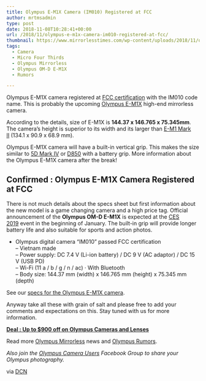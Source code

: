 ```yaml
---
title: Olympus E-M1X Camera (IM010) Registered at FCC
author: mrtmsadmin
type: post
date: 2018-11-08T10:28:41+00:00
url: /2018/11/olympus-e-m1x-camera-im010-registered-at-fcc/
thumbnail: https://www.mirrorlesstimes.com/wp-content/uploads/2018/11/olympus-e-m1x-registered-size.jpg
tags:
  - Camera
  - Micro Four Thirds
  - Olympus Mirrorless
  - Olympus OM-D E-M1X
  - Rumors

---
```

Olympus E-M1X camera registered at <a href="https://fccid.io/YSKW80/RF-Exposure-Info/03-FCC-SAR-Report-1-4059595" target="_blank" rel="nofollow external noopener noreferrer" data-wpel-link="external">FCC certification</a> with the IM010 code name. This is probably the upcoming <a href="https://www.mirrorlesstimes.com/tag/olympus-om-d-e-m1x/" data-wpel-link="internal">Olympus E-M1X</a> high-end mirrorless camera.

According to the details, size of E-M1X is **144.37 x 146.765 x 75.345mm**. The camera’s height is superior to its width and its larger than <a href="https://www.amazon.com/Olympus-Mirrorless-Camera-Megapixels-5-Axis/dp/B01M4MB3DK/?tag=daicamnew-20" data-wpel-link="internal" data-amzn-asin="B01M4MB3DK">E-M1 Mark II</a> (134.1 x 90.9 x 68.9 mm).

Olympus E-M1X camera will have a built-in vertical grip. This makes the size similar to <a href="https://www.amazon.com/Canon-Mark-Frame-Digital-Camera/dp/B01KURGS9E/?tag=daicamnew-20" data-wpel-link="exclude" data-amzn-asin="B01KURGS9E">5D Mark IV</a> or <a href="https://www.amazon.com/Nikon-D850-FX-Format-Digital-Camera/dp/B07524LHMT/?tag=daicamnew-20" data-wpel-link="exclude" data-amzn-asin="B07524LHMT">D850</a> with a battery grip. More information about the Olympus E-M1X camera after the break!<!--more-->

## Confirmed : Olympus E-M1X Camera Registered at FCC

There is not much details about the specs sheet but first information about the new model is a game changing camera and a high price tag. Official announcement of the **Olympus OM-D E-M1X** is expected at the <a href="https://www.dailycameranews.com/tag/ces-2019/" target="_blank" rel="noopener">CES 2019</a> event in the beginning of January. The built-in grip will provide longer battery life and also suitable for sports and action photos.

  * Olympus digital camera “IM010” passed FCC certification  
    – Vietnam made  
    – Power supply: DC 7.4 V (Li-ion battery) / DC 9 V (AC adaptor) / DC 15 V (USB PD)  
    – Wi-Fi (11 a / b / g / n / ac) · With Bluetooth  
    – Body size: 144.37 mm (width) x 146.765 mm (height) x 75.345 mm (depth)

See our [specs for the Olympus E-M1X camera][1].

Anyway take all these with grain of salt and please free to add your comments and expectations on this. Stay tuned with us for more information.

[**Deal : Up to $900 off on Olympus Cameras and Lenses**][2]

Read more [Olympus Mirrorless][3] news and <a href="https://www.dailycameranews.com/tag/olympus-rumors/" target="_blank" rel="noopener">Olympus Rumors</a>.

_Also join the <a class="ext-link" title="" href="https://www.facebook.com/groups/858035244291979/" target="_blank" rel="external nofollow noopener">Olympus Camera Users</a> Facebook Group to share your Olympus photography._

via <a href="https://www.dailycameranews.com/2018/11/confirmed-olympus-e-m1x-im010-registered-at-fcc/" target="_blank" rel="noopener">DCN</a>

 [1]: https://www.mirrorlesstimes.com/2018/10/olympus-om-d-e-m1x-coming-at-ces-2019-in-january/
 [2]: https://www.dailycameranews.com/2018/11/deal-up-to-900-off-on-olympus-cameras-and-lenses/
 [3]: https://www.mirrorlesstimes.com/tag/olympus-mirrorless/